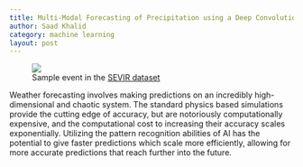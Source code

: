 ```yaml
---
title: Multi‑Modal Forecasting of Precipitation using a Deep Convolutional Network
author: Saad Khalid
category: machine learning
layout: post
---
```


<figure>
  <img src="https://nbviewer.org/github/MIT-AI-Accelerator/eie-sevir/blob/master/examples/tutorial_img/sevir_sample.gif"/>
  <figcaption>
  Sample event in the <a href = "https://nbviewer.org/github/MIT-AI-Accelerator/eie-sevir/blob/master/examples/SEVIR_Tutorial.ipynb">SEVIR dataset</a>
  </figcaption>
</figure>

Weather forecasting involves making predictions on an incredibly high-dimensional and chaotic system. The standard physics based simulations provide the cutting edge of accuracy, but are notoriously computationally expensive, and the computational cost to increasing their accuracy scales exponentially. Utilizing the pattern recognition abilities of AI has the potential to give faster predictions which scale more efficiently, allowing for more accurate predictions that reach further into the future.